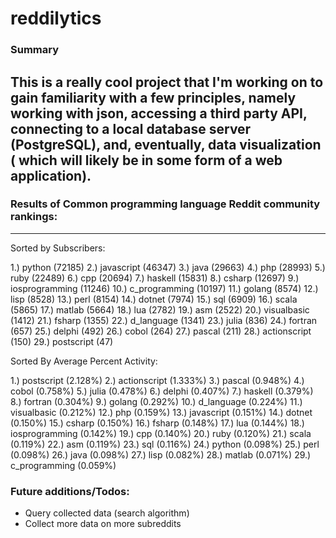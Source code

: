 reddilytics
===========

### Summary

This is a really cool project that I'm working on to gain familiarity with a few principles, namely working with json,
accessing a third party API, connecting to a local database server (PostgreSQL), and, eventually, data visualization (
which will likely be in some form of a web application). 
--- 

### Results of Common programming language Reddit community rankings: 
---

Sorted by Subscribers: 

1.) python (72185)
2.) javascript (46347)
3.) java (29663)
4.) php (28993)
5.) ruby (22489)
6.) cpp (20694)
7.) haskell (15831)
8.) csharp (12697)
9.) iosprogramming (11246)
10.) c_programming (10197)
11.) golang (8574)
12.) lisp (8528)
13.) perl (8154)
14.) dotnet (7974)
15.) sql (6909)
16.) scala (5865)
17.) matlab (5664)
18.) lua (2782)
19.) asm (2522)
20.) visualbasic (1412)
21.) fsharp (1355)
22.) d_language (1341)
23.) julia (836)
24.) fortran (657)
25.) delphi (492)
26.) cobol (264)
27.) pascal (211)
28.) actionscript (150)
29.) postscript (47)


Sorted By Average Percent Activity: 

1.) postscript (2.128%)
2.) actionscript (1.333%)
3.) pascal (0.948%)
4.) cobol (0.758%)
5.) julia (0.478%)
6.) delphi (0.407%)
7.) haskell (0.379%)
8.) fortran (0.304%)
9.) golang (0.292%)
10.) d_language (0.224%)
11.) visualbasic (0.212%)
12.) php (0.159%)
13.) javascript (0.151%)
14.) dotnet (0.150%)
15.) csharp (0.150%)
16.) fsharp (0.148%)
17.) lua (0.144%)
18.) iosprogramming (0.142%)
19.) cpp (0.140%)
20.) ruby (0.120%)
21.) scala (0.119%)
22.) asm (0.119%)
23.) sql (0.116%)
24.) python (0.098%)
25.) perl (0.098%)
26.) java (0.098%)
27.) lisp (0.082%)
28.) matlab (0.071%)
29.) c_programming (0.059%)


### Future additions/Todos:

 - Query collected data (search algorithm)
 - Collect more data on more subreddits

